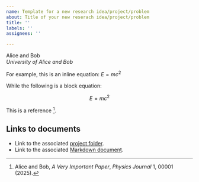 ```yaml
---
name: Template for a new research idea/project/problem
about: Title of your new reserach idea/project/problem
title: ''
labels: ''
assignees: ''

---
```


<!-- Replace author(s) and affiliations(s) below  -->
Alice and Bob\
_University of Alice and Bob_  


<!-- Write here a **short but clear description** of your new **research idea/project/problem**.
A longer description with more details will be given in a Git-tracked Markdown document associated with this issue.  
Please create the Markdown document **after** the creation of this issue.  
- Click on the **Preview** tab above to see how your text will appear.  
- Use `$...$` for inline LaTeX equations.  
- Use `$$...$$` for block LaTeX equations.  
- You can use [footnotes](https://www.markdownguide.org/extended-syntax/#footnotes) for references.  
- For more commands, see this [cheat sheet](https://www.markdownguide.org/cheat-sheet/).  
-->

For example, this is an inline equation: $E=mc^2$  

While the following is a block equation:  

$$
E=mc^2
$$

This is a reference [^1].  

[^1]: Alice and Bob, *A Very Important Paper*, *Physics Journal* 1, 00001 (2025).


## Links to documents
<!-- After this issue is created, it will get a progressive ISSUE_NUMBER and you can formalize your contribution by adding a new file named ISSUE_NUMBER-filename.md in the autogenerated folder /docs/ISSUE_NUBER/. After that, please edit this text (click on the "..." at the top right) and update the following links. 
-->

- Link to the associated [project folder](https://github.com/andreamari/polyquantum/tree/main/docs/[WRITE_ISSUE_NUMBER_HERE]).
- Link to the associated [Markdown document](https://github.com/andreamari/polyquantum/tree/main/docs/[WRITE_FILE_NAME_HERE].md).

